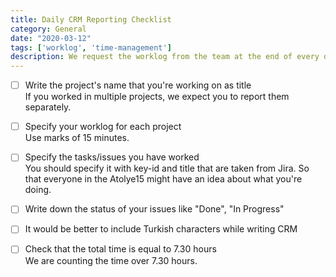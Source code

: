 ```yaml
---
title: Daily CRM Reporting Checklist
category: General
date: "2020-03-12"
tags: ['worklog', 'time-management']
description: We request the worklog from the team at the end of every day. So that, we can follow our performance (man/day) in each project and we call it "CRM". Follow the steps for the perfect CRM sharing! 
---
```


- [ ] Write the project's name that you're working on as title  
If you worked in multiple projects, we expect you to report them separately.

- [ ] Specify your worklog for each project  
Use marks of 15 minutes.

- [ ] Specify the tasks/issues you have worked  
You should specify it with key-id and title that are taken from Jira. So that everyone in the Atolye15 might have an idea about what you're doing.

- [ ] Write down the status of your issues like "Done", "In Progress"

- [ ] It would be better to include Turkish characters while writing CRM  

- [ ] Check that the total time is equal to 7.30 hours  
We are counting the time over 7.30 hours.
